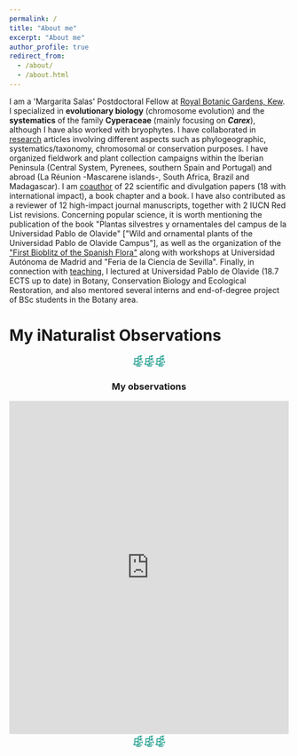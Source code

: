 ```yaml
---
permalink: /
title: "About me"
excerpt: "About me"
author_profile: true
redirect_from: 
  - /about/
  - /about.html
---
```


I am a 'Margarita Salas' Postdoctoral Fellow at [Royal Botanic Gardens, Kew](https://www.kew.org/science). I specialized in **evolutionary biology** (chromosome evolution) and the **systematics** of the family **Cyperaceae** (mainly focusing on ***Carex***), although I have also worked with bryophytes. I have collaborated in [research](research) articles involving different aspects such as phylogeographic, systematics/taxonomy, chromosomal or conservation purposes. I have organized fieldwork and plant collection campaigns within the Iberian Peninsula (Central System, Pyrenees, southern Spain and Portugal) and abroad (La Réunion -Mascarene islands-, South Africa, Brazil and Madagascar).
I am [coauthor](publications) of 22 scientific and divulgation papers (18 with international impact), a book chapter and a book. I have also contributed as a reviewer of 12 high-impact journal manuscripts, together with 2 IUCN Red List revisions. Concerning popular science, it is worth mentioning the publication of the book "Plantas silvestres y ornamentales del campus de la Universidad Pablo de Olavide" ["Wild and ornamental plants of the Universidad Pablo de Olavide Campus"], as well as the organization of the ["First Bioblitz of the Spanish Flora"](https://www.inaturalist.org/projects/i-biomaraton-de-flora-espanola) along with workshops at Universidad Autónoma de Madrid and "Feria de la Ciencia de Sevilla". Finally, in connection with [teaching](teaching), I lectured at Universidad Pablo de Olavide (18.7 ECTS up to date) in Botany, Conservation Biology and Ecological Restoration, and also mentored several interns and end-of-degree project of BSc students in the Botany area.

<h1>My iNaturalist Observations</h1>

<p id="observation-count"></p>

<script>
  // Use the iNaturalist API to retrieve your observations
  fetch('https://www.inaturalist.org/observations/user/jimarcor.json')
    .then(response => response.json())
    .then(data => {
      // Get the total number of observations
      var count = data.total_results;

      // Display the number of observations on the page
      document.getElementById('observation-count').innerHTML = `I have made ${count} observations on iNaturalist.`;
    });
</script>


<center>

<img src='/images/android-chrome-192x192.png' width="20"><img src='/images/android-chrome-192x192.png' width="20"><img src='/images/android-chrome-192x192.png' width="20">
<br/>
<h3> My observations</h3>
<iframe src="https://www.inaturalist.org/observations/map?user_id=jimarcor#2/0/0" width="100%" height="600" frameborder="no" border="0" marginwidth="0" marginheight="0"></iframe

<img src='/images/android-chrome-192x192.png' width="20"><img src='/images/android-chrome-192x192.png' width="20"><img src='/images/android-chrome-192x192.png' width="20">
<br/>

</center>
